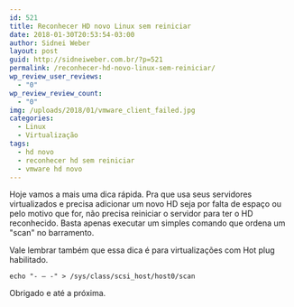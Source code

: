 ```yaml
---
id: 521
title: Reconhecer HD novo Linux sem reiniciar
date: 2018-01-30T20:53:54-03:00
author: Sidnei Weber
layout: post
guid: http://sidneiweber.com.br/?p=521
permalink: /reconhecer-hd-novo-linux-sem-reiniciar/
wp_review_user_reviews:
  - "0"
wp_review_review_count:
  - "0"
img: /uploads/2018/01/vmware_client_failed.jpg
categories:
  - Linux
  - Virtualização
tags:
  - hd novo
  - reconhecer hd sem reiniciar
  - vmware hd novo
---
```

Hoje vamos a mais uma dica rápida. Pra que usa seus servidores virtualizados e precisa adicionar um novo HD seja por falta de espaço ou pelo motivo que for, não precisa reiniciar o servidor para ter o HD reconhecido. Basta apenas executar um simples comando que ordena um "scan" no barramento.

Vale lembrar também que essa dica é para virtualizações com Hot plug habilitado.

```shell
echo "- – -" > /sys/class/scsi_host/host0/scan
```

Obrigado e até a próxima.
